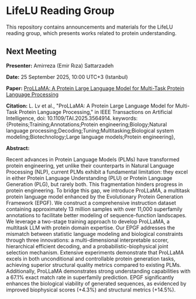 # LifeLU Reading Group

This repository contains announcements and materials for the LifeLU reading group, which presents works related to protein understanding.

## Next Meeting

**Presenter:** Amirreza (Emir Rıza) Sattarzadeh

**Date:** 25 September 2025, 10:00 UTC+3 (Istanbul)

**Paper:** [ProLLaMA: A Protein Large Language Model for
Multi-Task Protein Language Processing](https://doi.org/10.1109/TAI.2025.3564914)

**Citation:** L. Lv et al., "ProLLaMA: A Protein Large Language Model for Multi-Task Protein Language Processing," in IEEE Transactions on Artificial Intelligence, doi: 10.1109/TAI.2025.3564914.
keywords: {Proteins;Training;Annotations;Protein engineering;Biology;Natural language processing;Decoding;Tuning;Multitasking;Biological system modeling;Biotechnology;Large language models;Protein engineering},

**Abstract:**

Recent advances in Protein Language Models (PLMs) have transformed protein engineering, yet unlike their counterparts in Natural Language Processing (NLP), current PLMs exhibit a fundamental limitation: they excel in either Protein Language Understanding (PLU) or Protein Language Generation (PLG), but rarely both. This fragmentation hinders progress in protein engineering. To bridge this gap, we introduce ProLLaMA, a multitask protein language model enhanced by the Evolutionary Protein Generation Framework (EPGF). We construct a comprehensive instruction dataset containing approximately 13 million samples with over 11,000 superfamily annotations to facilitate better modeling of sequence-function landscapes. We leverage a two-stage training approach to develop ProLLaMA, a multitask LLM with protein domain expertise. Our EPGF addresses the mismatch between statistic language modeling and biological constraints through three innovations: a multi-dimensional interpretable scorer, hierarchical efficient decoding, and a probabilistic-biophysical joint selection mechanism. Extensive experiments demonstrate that ProLLaMA excels in both unconditional and controllable protein generation tasks, achieving superior structural quality metrics compared to existing PLMs. Additionally, ProLLaMA demonstrates strong understanding capabilities with a 67.1% exact match rate in superfamily prediction. EPGF significantly enhances the biological viability of generated sequences, as evidenced by improved biophysical scores (+4.3%) and structural metrics (+14.5%).
